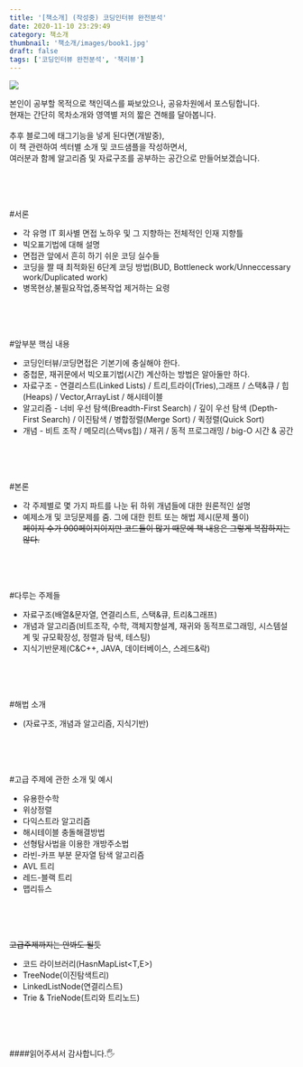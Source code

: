 ```yaml
---
title: '[책소개] (작성중) 코딩인터뷰 완전분석'
date: 2020-11-10 23:29:49
category: 책소개
thumbnail: '책소개/images/book1.jpg'
draft: false
tags: ['코딩인터뷰 완전분석', '책리뷰']
---
```


![](/책소개/images/book1.jpg)

본인이 공부할 목적으로 책인덱스를 짜보았으나, 공유차원에서 포스팅합니다.<br>
현재는 간단히 목차소개와 영역별 저의 짧은 견해를 달아봅니다.<br><br>
추후 블로그에 태그기능을 넣게 된다면(개발중), <br>
이 책 관련하여 섹터별 소개 및 코드샘플을 작성하면서, <br>
여러분과 함께 알고리즘 및 자료구조를 공부하는 공간으로 만들어보겠습니다.

<br><br><br>

#서론

- 각 유명 IT 회사별 면접 노하우 및 그 지향하는 전체적인 인재 지향틀
- 빅오표기법에 대해 설명
- 면접관 앞에서 흔히 하기 쉬운 코딩 실수들
- 코딩을 짤 때 최적화된 6단계 코딩 방법(BUD, Bottleneck work/Unneccessary work/Duplicated work)
- 병목현상,불필요작업,중복작업 제거하는 요령

<br><br><br>

#앞부분 핵심 내용

- 코딩인터뷰/코딩면접은 기본기에 충실해야 한다.
- 중첩문, 재귀문에서 빅오표기법(시간) 계산하는 방법은 알아둘만 하다.
- 자료구조 - 연결리스트(Linked Lists) / 트리,트라이(Tries),그래프 / 스택&큐 / 힙(Heaps) / Vector,ArrayList / 해시테이블
- 알고리즘 - 너비 우선 탐색(Breadth-First Search) / 깊이 우선 탐색 (Depth-First Search) / 이진탐색 / 병합정렬(Merge Sort) / 퀵정렬(Quick Sort)
- 개념 - 비트 조작 / 메모리(스택vs힙) / 재귀 / 동적 프로그래밍 / big-O 시간 & 공간

<br><br><br>

#본론

- 각 주제별로 몇 가지 파트를 나눈 뒤 하위 개념들에 대한 원론적인 설명
- 예제소개 및 코딩문제를 줌. 그에 대한 힌트 또는 해법 제시(문제 풀이)<br>
  ~~페이지 수가 900페이지이지만 코드들이 많기 때문에 책 내용은 그렇게 복잡하지는 않다.~~

<br><br><br>

#다루는 주제들

- 자료구조(배열&문자열, 연결리스트, 스택&큐, 트리&그래프)
- 개념과 알고리즘(비트조작, 수학, 객체지향설계, 재귀와 동적프로그래밍, 시스템설계 및 규모확장성, 정렬과 탐색, 테스팅)
- 지식기반문제(C&C++, JAVA, 데이터베이스, 스레드&락)

<br><br><br>

#해법 소개

- (자료구조, 개념과 알고리즘, 지식기반)

<br><br><br>

#고급 주제에 관한 소개 및 예시

- 유용한수학
- 위상정렬
- 다익스트라 알고리즘
- 해시테이블 충돌해결방법
- 선형탐사법을 이용한 개방주소법
- 라빈-카프 부분 문자열 탐색 알고리즘
- AVL 트리
- 레드-블랙 트리
- 맵리듀스

<br><br><br>

~~고급주제까지는 안봐도 될듯~~

- 코드 라이브러리(HasnMapList<T,E>)
- TreeNode(이진탐색트리)
- LinkedListNode(연결리스트)
- Trie & TrieNode(트리와 트리노드)

<br>
<br>
<br>

####읽어주셔서 감사합니다.🖐
